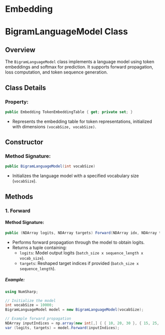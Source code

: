 # Embedding



# BigramLanguageModel Class
## Overview

The `BigramLanguageModel` class implements a language model using token embeddings and softmax for prediction. It supports forward propagation, loss computation, and token sequence generation.

## Class Details

### Property:
```csharp
public Embedding TokenEmbeddingTable { get; private set; }
```
- Represents the embedding table for token representations, initialized with dimensions `(vocabSize, vocabSize)`.
## Constructor

### Method Signature:
```csharp
public BigramLanguageModel(int vocabSize)
```
- Initializes the language model with a specified vocabulary size (`vocabSize`).

## Methods
### 1. Forward

#### Method Signature:
```csharp
public (NDArray logits, NDArray targets) Forward(NDArray idx, NDArray targets = null)
```
- Performs forward propagation through the model to obtain logits.
- Returns a tuple containing:
  - `logits`: Model output logits (`batch_size x sequence_length x vocab_size`).
  - `targets`: Reshaped target indices if provided (`batch_size x sequence_length`).

##### Example:
```csharp
using NumSharp;

// Initialize the model
int vocabSize = 10000;
BigramLanguageModel model = new BigramLanguageModel(vocabSize);

// Example forward propagation
NDArray inputIndices = np.array(new int[,] { { 10, 20, 30 }, { 15, 25, 35 } });
var (logits, targets) = model.Forward(inputIndices);

```


